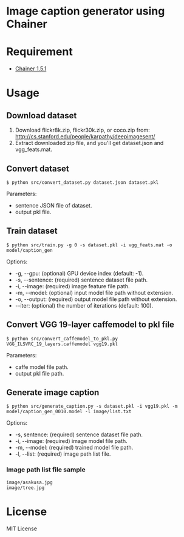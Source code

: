 # Image caption generator using Chainer

# Requirement

* [Chainer 1.5.1](http://chainer.org/)

# Usage

## Download dataset

1. Download flickr8k.zip, flickr30k.zip, or coco.zip from:
http://cs.stanford.edu/people/karpathy/deepimagesent/
1. Extract downloaded zip file, and you'll get dataset.json and vgg_feats.mat.

## Convert dataset

```
$ python src/convert_dataset.py dataset.json dataset.pkl
```

Parameters:
* sentence JSON file of dataset.
* output pkl file.

## Train dataset

```
$ python src/train.py -g 0 -s dataset.pkl -i vgg_feats.mat -o model/caption_gen
```

Options:
* -g, --gpu: (optional) GPU device index (default: -1).
* -s, --sentence: (required) sentence dataset file path.
* -i, --image: (required) image feature file path.
* -m, --model: (optional) input model file path without extension.
* -o, --output: (required) output model file path without extension.
* --iter: (optional) the number of iterations (default: 100).

## Convert VGG 19-layer caffemodel to pkl file

```
$ python src/convert_caffemodel_to_pkl.py VGG_ILSVRC_19_layers.caffemodel vgg19.pkl
```

Parameters:
* caffe model file path.
* output pkl file path.

## Generate image caption

```
$ python src/generate_caption.py -s dataset.pkl -i vgg19.pkl -m model/caption_gen_0010.model -l image/list.txt
```

Options:
* -s, sentence: (required) sentence dataset file path.
* -i, --image: (required) image model file path.
* -m, --model: (required) trained model file path.
* -l, --list: (required) image path list file.

### Image path list file sample

```
image/asakusa.jpg
image/tree.jpg
```

# License

MIT License
